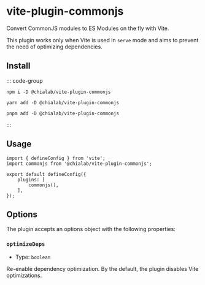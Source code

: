 # vite-plugin-commonjs

Convert CommonJS modules to ES Modules on the fly with Vite.

This plugin works only when Vite is used in `serve` mode and aims to prevent the need of optimizing dependencies.

## Install

::: code-group

```sh[npm]
npm i -D @chialab/vite-plugin-commonjs
```

```sh[yarn]
yarn add -D @chialab/vite-plugin-commonjs
```

```sh[pnpm]
pnpm add -D @chialab/vite-plugin-commonjs
```

:::

## Usage

```ts[vite.config.ts]
import { defineConfig } from 'vite';
import commonjs from '@chialab/vite-plugin-commonjs';

export default defineConfig({
    plugins: [
        commonjs(),
    ],
});
```

## Options

The plugin accepts an options object with the following properties:

### `optimizeDeps`

-   Type: `boolean`

Re-enable dependency optimization. By the default, the plugin disables Vite optimizations.
